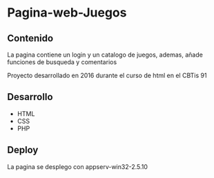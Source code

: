 # Pagina-web-Juegos

## Contenido
La pagina contiene un login y un catalogo de juegos, ademas, añade funciones de busqueda y comentarios

Proyecto desarrollado en 2016 durante el curso de html en el CBTis 91 

## Desarrollo
* HTML
* CSS
* PHP

## Deploy
La pagina se desplego con appserv-win32-2.5.10

